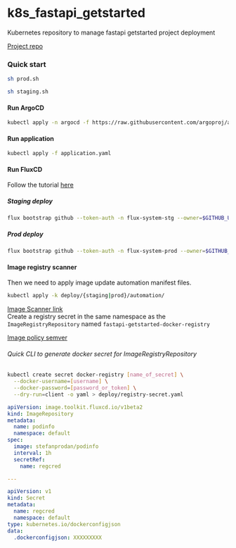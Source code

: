 # k8s_fastapi_getstarted
Kubernetes repository to manage fastapi getstarted project deployment

[Project repo](https://github.com/meschac38700/fastapi_getstarted)


### Quick start
```bash
sh prod.sh
```
```bash
sh staging.sh
```

#### Run ArgoCD
```bash
kubectl apply -n argocd -f https://raw.githubusercontent.com/argoproj/argo-cd/stable/manifests/install.yaml
```
#### Run application
```bash
kubectl apply -f application.yaml
```

#### Run FluxCD
Follow the tutorial [here](https://fluxcd.io/flux/get-started/)
##### Staging deploy

```bash
flux bootstrap github --token-auth -n flux-system-stg --owner=$GITHUB_USER --repository=k8s_fastapi_getstarted --branch=master --path=./deploy/staging --personal --components source-controller,kustomize-controller,helm-controller,notification-controller --components-extra image-reflector-controller,image-automation-controller
```

##### Prod deploy

```bash
flux bootstrap github --token-auth -n flux-system-prod --owner=$GITHUB_USER --repository=k8s_fastapi_getstarted --branch=master --path=./deploy/prod --personal --components source-controller,kustomize-controller,helm-controller,notification-controller --components-extra image-reflector-controller,image-automation-controller
```


#### Image registry scanner

Then we need to apply image update automation manifest files.
```bash
kubectl apply -k deploy/{staging|prod}/automation/
```

[Image Scanner link](https://fluxcd.io/flux/guides/image-update/#configure-image-scanning)   
Create a registry secret in the same namespace as the `ImageRegistryRepository` named `fastapi-getstarted-docker-registry`

[Image policy semver](https://fluxcd.io/flux/guides/image-update/#imagepolicy-examples)

###### Quick CLI to generate docker secret for ImageRegistryRepository
```bash
kubectl create secret docker-registry [name_of_secret] \
  --docker-username=[username] \
  --docker-password=[password_or_token] \
  --dry-run=client -o yaml > deploy/registry-secret.yaml
```

```yaml
apiVersion: image.toolkit.fluxcd.io/v1beta2
kind: ImageRepository
metadata:
  name: podinfo
  namespace: default
spec:
  image: stefanprodan/podinfo
  interval: 1h
  secretRef:
    name: regcred

---

apiVersion: v1
kind: Secret
metadata:
  name: regcred
  namespace: default
type: kubernetes.io/dockerconfigjson
data:
  .dockerconfigjson: XXXXXXXXX
```
